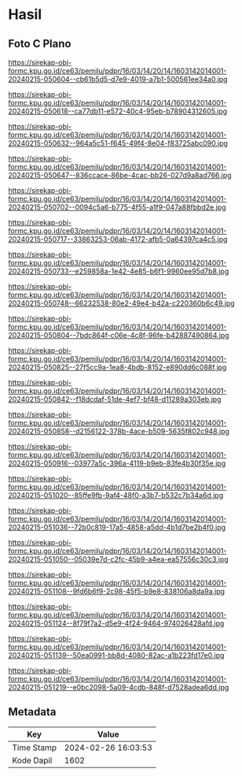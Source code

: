 # Hasil

## Foto C Plano

https://sirekap-obj-formc.kpu.go.id/ce63/pemilu/pdpr/16/03/14/20/14/1603142014001-20240215-050604--cb61b5d5-d7e9-4019-a7b1-500561ee34a0.jpg

https://sirekap-obj-formc.kpu.go.id/ce63/pemilu/pdpr/16/03/14/20/14/1603142014001-20240215-050618--ca77db11-e572-40c4-95eb-b78904312605.jpg

https://sirekap-obj-formc.kpu.go.id/ce63/pemilu/pdpr/16/03/14/20/14/1603142014001-20240215-050632--964a5c51-f645-49f4-8e04-f83725abc090.jpg

https://sirekap-obj-formc.kpu.go.id/ce63/pemilu/pdpr/16/03/14/20/14/1603142014001-20240215-050647--836ccace-86be-4cac-bb26-027d9a8ad766.jpg

https://sirekap-obj-formc.kpu.go.id/ce63/pemilu/pdpr/16/03/14/20/14/1603142014001-20240215-050702--0094c5a6-b775-4f55-a1f9-047a88fbbd2e.jpg

https://sirekap-obj-formc.kpu.go.id/ce63/pemilu/pdpr/16/03/14/20/14/1603142014001-20240215-050717--33863253-06ab-4172-afb5-0a64397ca4c5.jpg

https://sirekap-obj-formc.kpu.go.id/ce63/pemilu/pdpr/16/03/14/20/14/1603142014001-20240215-050733--e259858a-1e42-4e85-b6f1-9960ee95d7b8.jpg

https://sirekap-obj-formc.kpu.go.id/ce63/pemilu/pdpr/16/03/14/20/14/1603142014001-20240215-050748--66232538-80e2-49e4-b42a-c220360b6c49.jpg

https://sirekap-obj-formc.kpu.go.id/ce63/pemilu/pdpr/16/03/14/20/14/1603142014001-20240215-050804--7bdc864f-c06e-4c8f-96fe-b42887490864.jpg

https://sirekap-obj-formc.kpu.go.id/ce63/pemilu/pdpr/16/03/14/20/14/1603142014001-20240215-050825--27f5cc9a-1ea8-4bdb-8152-e890dd6c088f.jpg

https://sirekap-obj-formc.kpu.go.id/ce63/pemilu/pdpr/16/03/14/20/14/1603142014001-20240215-050842--f18dcdaf-51de-4ef7-bf48-d11289a303eb.jpg

https://sirekap-obj-formc.kpu.go.id/ce63/pemilu/pdpr/16/03/14/20/14/1603142014001-20240215-050858--d2156122-378b-4ace-b509-5635f802c948.jpg

https://sirekap-obj-formc.kpu.go.id/ce63/pemilu/pdpr/16/03/14/20/14/1603142014001-20240215-050916--03977a5c-396a-4119-b9eb-83fe4b30f35e.jpg

https://sirekap-obj-formc.kpu.go.id/ce63/pemilu/pdpr/16/03/14/20/14/1603142014001-20240215-051020--85ffe9fb-9af4-48f0-a3b7-b532c7b34a6d.jpg

https://sirekap-obj-formc.kpu.go.id/ce63/pemilu/pdpr/16/03/14/20/14/1603142014001-20240215-051036--72b0c819-17a5-4858-a5dd-4b1d7be2b4f0.jpg

https://sirekap-obj-formc.kpu.go.id/ce63/pemilu/pdpr/16/03/14/20/14/1603142014001-20240215-051050--05039e7d-c2fc-45b9-a4ea-ea57556c30c3.jpg

https://sirekap-obj-formc.kpu.go.id/ce63/pemilu/pdpr/16/03/14/20/14/1603142014001-20240215-051108--9fd6b6f9-2c98-45f5-b9e8-838106a8da9a.jpg

https://sirekap-obj-formc.kpu.go.id/ce63/pemilu/pdpr/16/03/14/20/14/1603142014001-20240215-051124--8f79f7a2-d5e9-4f24-9464-974026428afd.jpg

https://sirekap-obj-formc.kpu.go.id/ce63/pemilu/pdpr/16/03/14/20/14/1603142014001-20240215-051139--50ea0991-bb8d-4080-82ac-a1b223fd17e0.jpg

https://sirekap-obj-formc.kpu.go.id/ce63/pemilu/pdpr/16/03/14/20/14/1603142014001-20240215-051219--e0bc2098-5a09-4cdb-848f-d7528adea6dd.jpg


## Metadata

| Key        | Value               |
| ---------- | ------------------- |
| Time Stamp | 2024-02-26 16:03:53 |
| Kode Dapil | 1602                |



